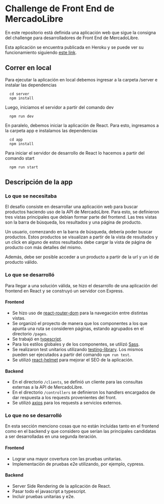 # Challenge de Front End de MercadoLibre

En este repositorio está definida una aplicación web que sigue la consigna del challenge para desarrolladores de Front End de MercadoLibre.

Esta aplicación se encuentra publicada en Heroku y se puede ver su funcionamiento siguiendo [este link](https://fierce-shore-44710.herokuapp.com/).

## Correr en local

Para ejecutar la aplicación en local debemos ingresar a la carpeta /server e instalar las dependencias

      cd server
      npm install

Luego, iniciamos el servidor a partir del comando dev

      npm run dev

En paralelo, debemos iniciar la aplicación de React. Para esto, ingresamos a la carpeta app e instalamos las dependencias

      cd app
      npm install

Para iniciar el servidor de desarrollo de React lo hacemos a partir del comando start

      npm run start

## Descripción de la app

### Lo que se necesitaba

El desafío consiste en desarrollar una aplicación web para buscar productos haciendo uso de la API de MercadoLibre. Para esto, se definieron tres vistas principales que debían formar parte del frontend. Las tres vistas son la barra de búsqueda, los resultados y una página de producto.

Un usuario, comenzando en la barra de búsqueda, debería poder buscar productos. Estos productos se visualizan a partir de la vista de resultados y un click en alguno de estos resultados debe cargar la vista de página de producto con más detalles del mismo.

Además, debe ser posible acceder a un producto a partir de la url y un id de producto válido.

### Lo que se desarrolló

Para llegar a una solución válida, se hizo el desarrollo de una aplicación del frontend en React y se construyó un servidor con Express.

#### Frontend

- Se hizo uso de [react-router-dom](https://reactrouter.com/web/guides/quick-start) para la navegación entre distintas vistas.
- Se organizó el proyecto de manera que los componentes a los que apunta una ruta se consideren páginas, estando agrupados en el directorio `/pages`.
- Se trabajó en [typescript](https://www.typescriptlang.org/).
- Para los estilos globales y de los componentes, se utilizó [Sass](https://sass-lang.com/).
- Se realizaron test unitarios utilizando [testing-library](https://testing-library.com/). Los mismos pueden ser ejecutados a partir del comando `npm run test`.
- Se utilizó [react-helmet](https://github.com/nfl/react-helmet) para mejorar el SEO de la aplicación.

#### Backend

- En el directorio `/clients`, se definió un cliente para las consultas externas a la API de MercadoLibre.
- En el directorio `/controllers` se definieron los handlers encargados de dar respuesta a los requests provenientes del front.
- Se utilizó [axios](https://www.npmjs.com/package/axios) para los requests a servicios externos.

### Lo que no se desarrolló

En esta sección menciono cosas que no están incluidas tanto en el frontend como en el backend y que considero que serían las principales candidatas a ser desarrolladas en una segunda iteración.

#### Frontend

- Lograr una mayor covertura con las pruebas unitarias.
- Implementación de pruebas e2e utilizando, por ejemplo, cypress.

#### Backend

- Server Side Rendering de la aplicación de React.
- Pasar todo el javascript a typescript.
- Incluir pruebas unitarias y e2e.
